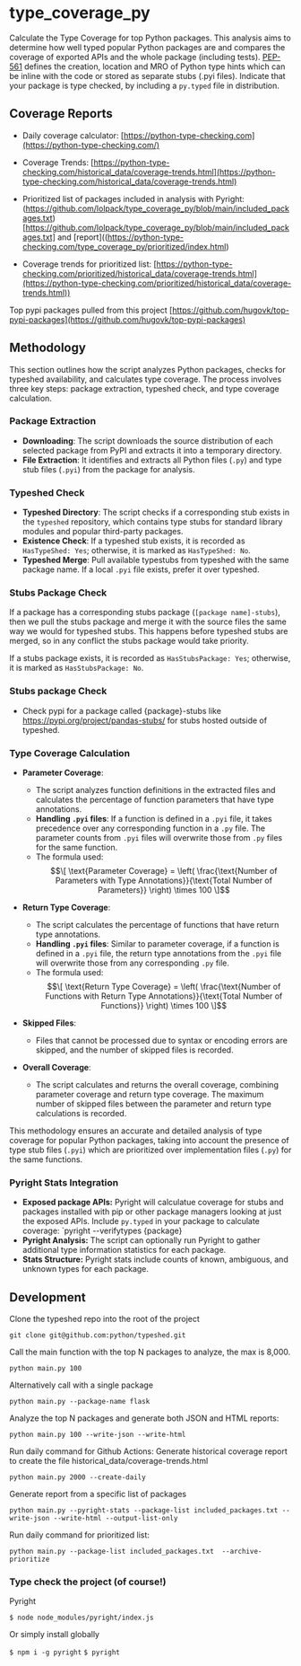 # type_coverage_py

Calculate the Type Coverage for top Python packages. This analysis aims to determine how well typed popular Python packages are and compares the coverage of exported APIs and the whole package (including tests). [PEP-561](https://peps.python.org/pep-0561/) defines the creation, location and MRO of Python type hints which can be inline with the code or stored as separate stubs (.pyi files). Indicate that your package is type checked, by including a `py.typed` file in distribution.

## Coverage Reports

- Daily coverage calculator: [https://python-type-checking.com](https://python-type-checking.com/)
- Coverage Trends: [https://python-type-checking.com/historical_data/coverage-trends.html](https://python-type-checking.com/historical_data/coverage-trends.html)


- Prioritized list of packages included in analysis with Pyright: (https://github.com/lolpack/type_coverage_py/blob/main/included_packages.txt)[https://github.com/lolpack/type_coverage_py/blob/main/included_packages.txt] and [report]((https://python-type-checking.com/type_coverage_py/prioritized/index.html)
- Coverage trends for prioritized list: [https://python-type-checking.com/prioritized/historical_data/coverage-trends.html](https://python-type-checking.com/prioritized/historical_data/coverage-trends.html))

Top pypi packages pulled from this project [https://github.com/hugovk/top-pypi-packages](https://github.com/hugovk/top-pypi-packages)

## Methodology

This section outlines how the script analyzes Python packages, checks for typeshed availability, and calculates type coverage. The process involves three key steps: package extraction, typeshed check, and type coverage calculation.

### **Package Extraction**

- **Downloading**: The script downloads the source distribution of each selected package from PyPI and extracts it into a temporary directory.
- **File Extraction**: It identifies and extracts all Python files (`.py`) and type stub files (`.pyi`) from the package for analysis.

### **Typeshed Check**

- **Typeshed Directory**: The script checks if a corresponding stub exists in the `typeshed` repository, which contains type stubs for standard library modules and popular third-party packages.
- **Existence Check**: If a typeshed stub exists, it is recorded as `HasTypeShed: Yes`; otherwise, it is marked as `HasTypeShed: No`.
- **Typeshed Merge**: Pull available typestubs from typeshed with the same package name. If a local `.pyi` file exists, prefer it over typeshed.

### **Stubs Package Check**

If a package has a corresponding stubs package (`[package name]-stubs`), then we pull the stubs package and merge it with the source files the same way we would for typeshed stubs. This happens before typeshed stubs are merged, so in any conflict the stubs package would take priority.

If a stubs package exists, it is recorded as `HasStubsPackage: Yes`; otherwise, it is marked as `HasStubsPackage: No`.

### **Stubs package Check**

- Check pypi for a package called {package}-stubs like https://pypi.org/project/pandas-stubs/ for stubs hosted outside of typeshed.

### **Type Coverage Calculation**

- **Parameter Coverage**:
  - The script analyzes function definitions in the extracted files and calculates the percentage of function parameters that have type annotations.
  - **Handling `.pyi` files**: If a function is defined in a `.pyi` file, it takes precedence over any corresponding function in a `.py` file. The parameter counts from `.pyi` files will overwrite those from `.py` files for the same function.
  - The formula used:
  $$\[
  \text{Parameter Coverage} = \left( \frac{\text{Number of Parameters with Type Annotations}}{\text{Total Number of Parameters}} \right) \times 100
  \]$$

- **Return Type Coverage**:
  - The script calculates the percentage of functions that have return type annotations.
  - **Handling `.pyi` files**: Similar to parameter coverage, if a function is defined in a `.pyi` file, the return type annotations from the `.pyi` file will overwrite those from any corresponding `.py` file.
  - The formula used:
  $$\[
  \text{Return Type Coverage} = \left( \frac{\text{Number of Functions with Return Type Annotations}}{\text{Total Number of Functions}} \right) \times 100
  \]$$

- **Skipped Files**:
  - Files that cannot be processed due to syntax or encoding errors are skipped, and the number of skipped files is recorded.

- **Overall Coverage**:
  - The script calculates and returns the overall coverage, combining parameter coverage and return type coverage. The maximum number of skipped files between the parameter and return type calculations is recorded.

This methodology ensures an accurate and detailed analysis of type coverage for popular Python packages, taking into account the presence of type stub files (`.pyi`) which are prioritized over implementation files (`.py`) for the same functions.

### Pyright Stats Integration
- **Exposed package APIs:** Pyright will calculatue coverage for stubs and packages installed with pip or other package managers looking at just the exposed APIs. Include `py.typed` in your package to calculate coverage: `pyright --verifytypes {package}
- **Pyright Analysis:** The script can optionally run Pyright to gather additional type information statistics for each package.
- **Stats Structure:** Pyright stats include counts of known, ambiguous, and unknown types for each package.

## Development

Clone the typeshed repo into the root of the project

`git clone git@github.com:python/typeshed.git`

Call the main function with the top N packages to analyze, the max is 8,000.

`python main.py 100`

Alternatively call with a single package

`python main.py --package-name flask`

Analyze the top N packages and generate both JSON and HTML reports:

`python main.py 100 --write-json --write-html`

Run daily command for Github Actions: Generate historical coverage report to create the file historical_data/coverage-trends.html

`python main.py 2000 --create-daily`

Generate report from a specific list of packages

`python main.py --pyright-stats --package-list included_packages.txt --write-json --write-html --output-list-only`

Run daily command for prioritized list:

`python main.py --package-list included_packages.txt  --archive-prioritize`

### Type check the project (of course!)

Pyright

`$ node node_modules/pyright/index.js`

Or simply install globally

`$ npm i -g pyright`
`$ pyright`
